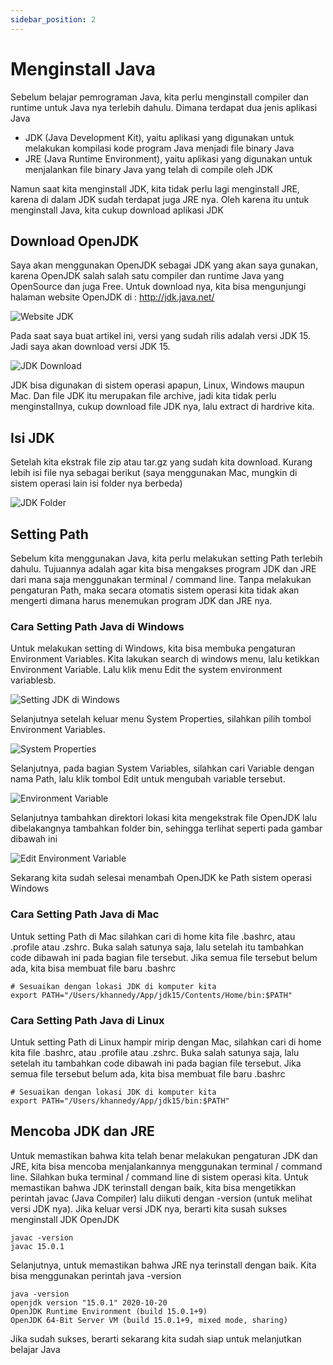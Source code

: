 ```yaml
---
sidebar_position: 2
---
```


# Menginstall Java

Sebelum belajar pemrograman Java, kita perlu menginstall compiler dan runtime untuk Java nya terlebih dahulu. Dimana terdapat dua jenis aplikasi Java

- JDK (Java Development Kit), yaitu aplikasi yang digunakan untuk melakukan kompilasi kode program Java menjadi file binary Java
- JRE (Java Runtime Environment), yaitu aplikasi yang digunakan untuk menjalankan file binary Java yang telah di compile oleh JDK

Namun saat kita menginstall JDK, kita tidak perlu lagi menginstall JRE, karena di dalam JDK sudah terdapat juga JRE nya. Oleh karena itu untuk menginstall Java, kita cukup download aplikasi JDK

## Download OpenJDK

Saya akan menggunakan OpenJDK sebagai JDK yang akan saya gunakan, karena OpenJDK salah salah satu compiler dan runtime Java yang OpenSource dan juga Free. Untuk download nya, kita bisa mengunjungi halaman website OpenJDK di : http://jdk.java.net/

![Website JDK](/img/tutorial-java/dasar/jdk-website.png)

Pada saat saya buat artikel ini, versi yang sudah rilis adalah versi JDK 15. Jadi saya akan download versi JDK 15.

![JDK Download](/img/tutorial-java/dasar/jdk-download.png)

JDK bisa digunakan di sistem operasi apapun, Linux, Windows maupun Mac. Dan file JDK itu merupakan file archive, jadi kita tidak perlu menginstallnya, cukup download file JDK nya, lalu extract di hardrive kita.

## Isi JDK

Setelah kita ekstrak file zip atau tar.gz yang sudah kita download. Kurang lebih isi file nya sebagai berikut (saya menggunakan Mac, mungkin di sistem operasi lain isi folder nya berbeda)

![JDK Folder](/img/tutorial-java/dasar/jdk-folder.png)

## Setting Path

Sebelum kita menggunakan Java, kita perlu melakukan setting Path terlebih dahulu. Tujuannya adalah agar kita bisa mengakses program JDK dan JRE dari mana saja menggunakan terminal / command line. Tanpa melakukan pengaturan Path, maka secara otomatis sistem operasi kita tidak akan mengerti dimana harus menemukan program JDK dan JRE nya.

### Cara Setting Path Java di Windows

Untuk melakukan setting di Windows, kita bisa membuka pengaturan Environment Variables. Kita lakukan search di windows menu, lalu ketikkan Environment Variable. Lalu klik menu Edit the system environment variablesb.

![Setting JDK di Windows](/img/tutorial-java/dasar/windows-path.png)

Selanjutnya setelah keluar menu System Properties, silahkan pilih tombol Environment Variables.

![System Properties](/img/tutorial-java/dasar/system-properties.png)

Selanjutnya, pada bagian System Variables, silahkan cari Variable dengan nama Path, lalu klik tombol Edit untuk mengubah variable tersebut.

![Environment Variable](/img/tutorial-java/dasar/environment-variable.png)

Selanjutnya tambahkan direktori lokasi kita mengekstrak file OpenJDK lalu dibelakangnya tambahkan folder bin, sehingga terlihat seperti pada gambar dibawah ini

![Edit Environment Variable](/img/tutorial-java/dasar/edit-environment-variable.png)

Sekarang kita sudah selesai menambah OpenJDK ke Path sistem operasi Windows

### Cara Setting Path Java di Mac

Untuk setting Path di Mac silahkan cari di home kita file .bashrc, atau .profile atau .zshrc. Buka salah satunya saja, lalu setelah itu tambahkan code dibawah ini pada bagian file tersebut. Jika semua file tersebut belum ada, kita bisa membuat file baru .bashrc

```shell
# Sesuaikan dengan lokasi JDK di komputer kita
export PATH="/Users/khannedy/App/jdk15/Contents/Home/bin:$PATH"
```

### Cara Setting Path Java di Linux

Untuk setting Path di Linux hampir mirip dengan Mac, silahkan cari di home kita file .bashrc, atau .profile atau .zshrc. Buka salah satunya saja, lalu setelah itu tambahkan code dibawah ini pada bagian file tersebut. Jika semua file tersebut belum ada, kita bisa membuat file baru .bashrc

```shell
# Sesuaikan dengan lokasi JDK di komputer kita
export PATH="/Users/khannedy/App/jdk15/bin:$PATH"
```

## Mencoba JDK dan JRE

Untuk memastikan bahwa kita telah benar melakukan pengaturan JDK dan JRE, kita bisa mencoba menjalankannya menggunakan terminal / command line. Silahkan buka terminal / command line di sistem operasi kita. Untuk memastikan bahwa JDK terinstall dengan baik, kita bisa mengetikkan perintah javac (Java Compiler) lalu diikuti dengan -version (untuk melihat versi JDK nya). Jika keluar versi JDK nya, berarti kita susah sukses menginstall JDK OpenJDK

```shell
javac -version
javac 15.0.1
```

Selanjutnya, untuk memastikan bahwa JRE nya terinstall dengan baik. Kita bisa menggunakan perintah java -version

```shell
java -version
openjdk version "15.0.1" 2020-10-20
OpenJDK Runtime Environment (build 15.0.1+9)
OpenJDK 64-Bit Server VM (build 15.0.1+9, mixed mode, sharing)
```

Jika sudah sukses, berarti sekarang kita sudah siap untuk melanjutkan belajar Java

